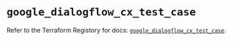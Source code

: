 # `google_dialogflow_cx_test_case`

Refer to the Terraform Registory for docs: [`google_dialogflow_cx_test_case`](https://registry.terraform.io/providers/hashicorp/google-beta/5.9.0/docs/resources/google_dialogflow_cx_test_case).
